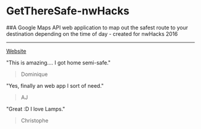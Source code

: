 # GetThereSafe-nwHacks
##A Google Maps API web application to map out the safest route to your destination depending on the time of day - created for nwHacks 2016


--------

[Website](http://8tracks.com/duncanrule/hauntingly-beautiful)

"This is amazing.... I got home semi-safe."
> Dominique

"Yes, finally an web app I sort of need."
> AJ

"Great :D I love Lamps."
> Christophe

